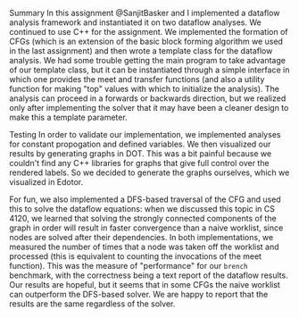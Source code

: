 Summary
In this assignment @SanjitBasker and I implemented a dataflow analysis framework and instantiated it on two dataflow analyses. We continued to use C++ for the assignment. We implemented the formation of CFGs (which is an extension of the basic block forming algorithm we used in the last assignment) and then wrote a template class for the dataflow analysis. We had some trouble getting the main program to take advantage of our template class, but it can be instantiated through a simple interface in which one provides the meet and transfer functions (and also a utility function for making "top" values with which to initialize the analysis). The analysis can proceed in a forwards or backwards direction, but we realized only after implementing the solver that it may have been a cleaner design to make this a template parameter.

Testing
In order to validate our implementation, we implemented analyses for constant propogation and defined variables. We then visualized our results by generating graphs in DOT. This was a bit painful because we couldn't find any C++ libraries for graphs that give full control over the rendered labels. So we decided to generate the graphs ourselves, which we visualized in Edotor.

For fun, we also implemented a DFS-based traversal of the CFG and used this to solve the dataflow equations: when we discussed this topic in CS 4120, we learned that solving the strongly connected components of the graph in order will result in faster convergence than a naive worklist, since nodes are solved after their dependencies. In both implementations, we measured the number of times that a node was taken off the worklist and processed (this is equivalent to counting the invocations of the meet function). This was the measure of "performance" for our `brench` benchmark, with the correctness being a text report of the dataflow results. Our results are hopeful, but it seems that in some CFGs the naive worklist can outperform the DFS-based solver. We are happy to report that the results are the same regardless of the solver.